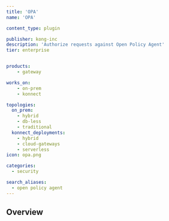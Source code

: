 ```yaml
---
title: 'OPA'
name: 'OPA'

content_type: plugin

publisher: kong-inc
description: 'Authorize requests against Open Policy Agent'
tier: enterprise


products:
    - gateway

works_on:
    - on-prem
    - konnect

topologies:
  on_prem:
    - hybrid
    - db-less
    - traditional
  konnect_deployments:
    - hybrid
    - cloud-gateways
    - serverless
icon: opa.png

categories:
  - security

search_aliases:
  - open policy agent
---
```


## Overview
